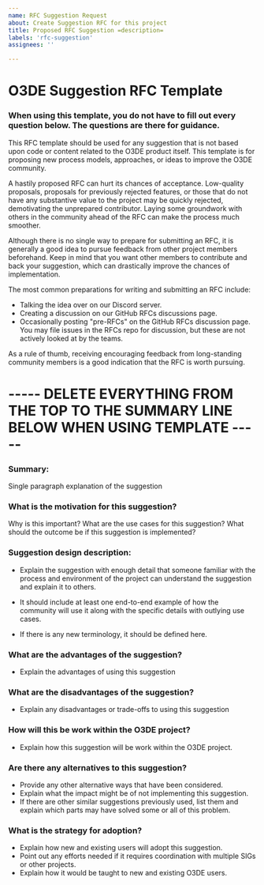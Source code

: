 ```yaml
---
name: RFC Suggestion Request
about: Create Suggestion RFC for this project
title: Proposed RFC Suggestion =description=
labels: 'rfc-suggestion'
assignees: ''

---
```


# O3DE Suggestion RFC Template

### When using this template, you do not have to fill out every question below. The questions are there for guidance.

This RFC template should be used for any suggestion that is not based upon code or content related to the O3DE product itself. This template is for proposing new process models, approaches, or ideas to improve the O3DE community.

A hastily proposed RFC can hurt its chances of acceptance. Low-quality proposals, proposals for previously rejected features, or those that do not have any substantive value to the project may be quickly rejected, demotivating the unprepared contributor. Laying some groundwork with others in the community ahead of the RFC can make the process much smoother.

Although there is no single way to prepare for submitting an RFC, it is generally a good idea to pursue feedback from other project members beforehand. Keep in mind that you want other members to contribute and back your suggestion, which can drastically improve the chances of implementation.

The most common preparations for writing and submitting an RFC include:
- Talking the idea over on our Discord server.
- Creating a discussion on our GitHub RFCs discussions page.
- Occasionally posting "pre-RFCs" on the GitHub RFCs discussion page.
You may file issues in the RFCs repo for discussion, but these are not actively looked at by the teams.

As a rule of thumb, receiving encouraging feedback from long-standing community members is a good indication that the RFC is worth pursuing.

# ----- DELETE EVERYTHING FROM THE TOP TO THE SUMMARY LINE BELOW WHEN USING TEMPLATE ----- #

### Summary:
Single paragraph explanation of the suggestion

### What is the motivation for this suggestion?
Why is this important?
What are the use cases for this suggestion?
What should the outcome be if this suggestion is implemented?

### Suggestion design description:
- Explain the suggestion with enough detail that someone familiar with the process and environment of the project can understand the suggestion and explain it to others.
- It should include at least one end-to-end example of how the community will use it along with the specific details with outlying use cases.

- If there is any new terminology, it should be defined here.

### What are the advantages of the suggestion?
- Explain the advantages of using this suggestion

### What are the disadvantages of the suggestion?
- Explain any disadvantages or trade-offs to using this suggestion

### How will this be work within the O3DE project?
- Explain how this suggestion will be work within the O3DE project.

### Are there any alternatives to this suggestion?
- Provide any other alternative ways that have been considered.
- Explain what the impact might be of not implementing this suggestion.
- If there are other similar suggestions previously used, list them and explain which parts may have solved some or all of this problem.

### What is the strategy for adoption?
- Explain how new and existing users will adopt this suggestion.
- Point out any efforts needed if it requires coordination with multiple SIGs or other projects.
- Explain how it would be taught to new and existing O3DE users.
